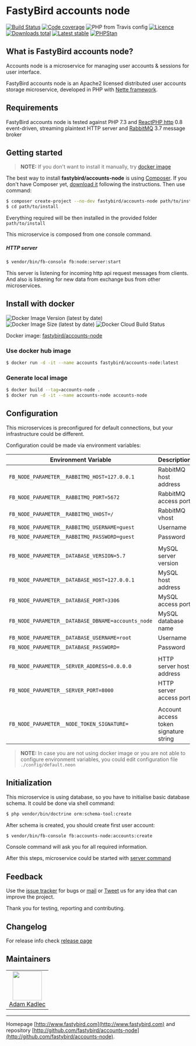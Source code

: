 # FastyBird accounts node

[![Build Status](https://img.shields.io/travis/FastyBird/accounts-node.svg?style=flat-square)](https://travis-ci.org/FastyBird/accounts-node)
[![Code coverage](https://img.shields.io/coveralls/FastyBird/accounts-node.svg?style=flat-square)](https://coveralls.io/r/FastyBird/accounts-node)
![PHP from Travis config](https://img.shields.io/travis/php-v/fastybird/accounts-node?style=flat-square)
[![Licence](https://img.shields.io/packagist/l/FastyBird/accounts-node.svg?style=flat-square)](https://packagist.org/packages/FastyBird/accounts-node)
[![Downloads total](https://img.shields.io/packagist/dt/FastyBird/accounts-node.svg?style=flat-square)](https://packagist.org/packages/FastyBird/accounts-node)
[![Latest stable](https://img.shields.io/packagist/v/FastyBird/accounts-node.svg?style=flat-square)](https://packagist.org/packages/FastyBird/accounts-node)
[![PHPStan](https://img.shields.io/badge/PHPStan-enabled-brightgreen.svg?style=flat-square)](https://github.com/phpstan/phpstan)

## What is FastyBird accounts node?

Accounts node is a microservice for managing user accounts & sessions for user interface.

FastyBird accounts node is an Apache2 licensed distributed user accounts storage microservice, developed in PHP with [Nette framework](https://nette.org).

## Requirements

FastyBird accounts node is tested against PHP 7.3 and [ReactPHP http](https://github.com/reactphp/http) 0.8 event-driven, streaming plaintext HTTP server and [RabbitMQ](https://www.rabbitmq.com/) 3.7 message broker

## Getting started

> **NOTE:** If you don't want to install it manually, try [docker image](#install-with-docker)

The best way to install **fastybird/accounts-node** is using [Composer](http://getcomposer.org/). If you don't have Composer yet, [download it](https://getcomposer.org/download/) following the instructions.
Then use command:

```sh
$ composer create-project --no-dev fastybird/accounts-node path/to/install
$ cd path/to/install
```

Everything required will be then installed in the provided folder `path/to/install`

This microservice is composed from one console command.

##### HTTP server

```sh
$ vendor/bin/fb-console fb:node:server:start
```

This server is listening for incoming http api request messages from clients.
And also is listening for new data from exchange bus from other microservices.

## Install with docker

![Docker Image Version (latest by date)](https://img.shields.io/docker/v/fastybird/accounts-node?style=flat-square)
![Docker Image Size (latest by date)](https://img.shields.io/docker/image-size/fastybird/accounts-node?style=flat-square)
![Docker Cloud Build Status](https://img.shields.io/docker/cloud/build/fastybird/accounts-node?style=flat-square)

Docker image: [fastybird/accounts-node](https://hub.docker.com/r/fastybird/accounts-node/)

### Use docker hub image

```bash
$ docker run -d -it --name accounts fastybird/accounts-node:latest
```

### Generate local image

```bash
$ docker build --tag=accounts-node .
$ docker run -d -it --name accounts-node accounts-node
```

## Configuration

This microservices is preconfigured for default connections, but your infrastructure could be different.

Configuration could be made via environment variables:

| Environment Variable | Description |
| ---------------------- | ---------------------------- |
| `FB_NODE_PARAMETER__RABBITMQ_HOST=127.0.0.1` | RabbitMQ host address |
| `FB_NODE_PARAMETER__RABBITMQ_PORT=5672` | RabbitMQ access port |
| `FB_NODE_PARAMETER__RABBITMQ_VHOST=/` | RabbitMQ vhost |
| `FB_NODE_PARAMETER__RABBITMQ_USERNAME=guest` | Username |
| `FB_NODE_PARAMETER__RABBITMQ_PASSWORD=guest` | Password |
| | |
| `FB_NODE_PARAMETER__DATABASE_VERSION=5.7` | MySQL server version |
| `FB_NODE_PARAMETER__DATABASE_HOST=127.0.0.1` | MySQL host address |
| `FB_NODE_PARAMETER__DATABASE_PORT=3306` | MySQL access port |
| `FB_NODE_PARAMETER__DATABASE_DBNAME=accounts_node` | MySQL database name |
| `FB_NODE_PARAMETER__DATABASE_USERNAME=root` | Username |
| `FB_NODE_PARAMETER__DATABASE_PASSWORD=` | Password |
| | |
| `FB_NODE_PARAMETER__SERVER_ADDRESS=0.0.0.0` | HTTP server host address |
| `FB_NODE_PARAMETER__SERVER_PORT=8000` | HTTP server access port |
| | |
| `FB_NODE_PARAMETER__NODE_TOKEN_SIGNATURE=` | Account access token signature string |

> **NOTE:** In case you are not using docker image or you are not able to configure environment variables, you could edit configuration file `./config/default.neon`

## Initialization

This microservice is using database, so you have to initialise basic database schema. It could be done via shell command:

```sh
$ php vendor/bin/doctrine orm:schema-tool:create
```

After schema is created, you should create first user account:

```sh
$ vendor/bin/fb-console fb:accounts-node:accounts:create
```

Console command will ask you for all required information.

After this steps, microservice could be started with [server command](#http-server)

## Feedback

Use the [issue tracker](https://github.com/FastyBird/accounts-node/issues) for bugs or [mail](mailto:info@fastybird.com) or [Tweet](https://twitter.com/fastybird) us for any idea that can improve the project.

Thank you for testing, reporting and contributing.

## Changelog

For release info check [release page](https://github.com/FastyBird/accounts-node/releases)

## Maintainers

<table>
	<tbody>
		<tr>
			<td align="center">
				<a href="https://github.com/akadlec">
					<img width="80" height="80" src="https://avatars3.githubusercontent.com/u/1866672?s=460&amp;v=4">
				</a>
				<br>
				<a href="https://github.com/akadlec">Adam Kadlec</a>
			</td>
		</tr>
	</tbody>
</table>

***
Homepage [http://www.fastybird.com](http://www.fastybird.com) and repository [http://github.com/fastybird/accounts-node](http://github.com/fastybird/accounts-node).

